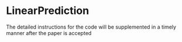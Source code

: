 # LinearPrediction
The detailed instructions for the code will be supplemented in a timely manner after the paper is accepted
